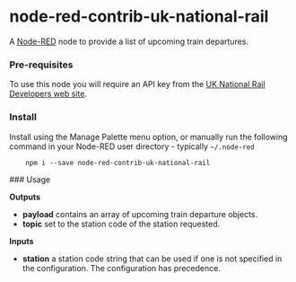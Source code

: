 node-red-contrib-uk-national-rail
=================================

A <a href="http://nodered.org" target="_new">Node-RED</a> node to provide a list
of upcoming train departures.

### Pre-requisites

To use this node you will require an API key from the <a target="_new" href="http://realtime.nationalrail.co.uk/OpenLDBWSRegistration/">
UK National Rail Developers web site</a>.

### Install

Install using the Manage Palette menu option, or manually run the following command in your Node-RED user directory - typically `~/.node-red`

        npm i --save node-red-contrib-uk-national-rail

### Usage

**Outputs**

 - **payload** contains an array of upcoming train departure objects.
 - **topic** set to the station code of the station requested.

**Inputs**

 - **station** a station code string that can be used if one is not specified in the configuration. The configuration has precedence.
